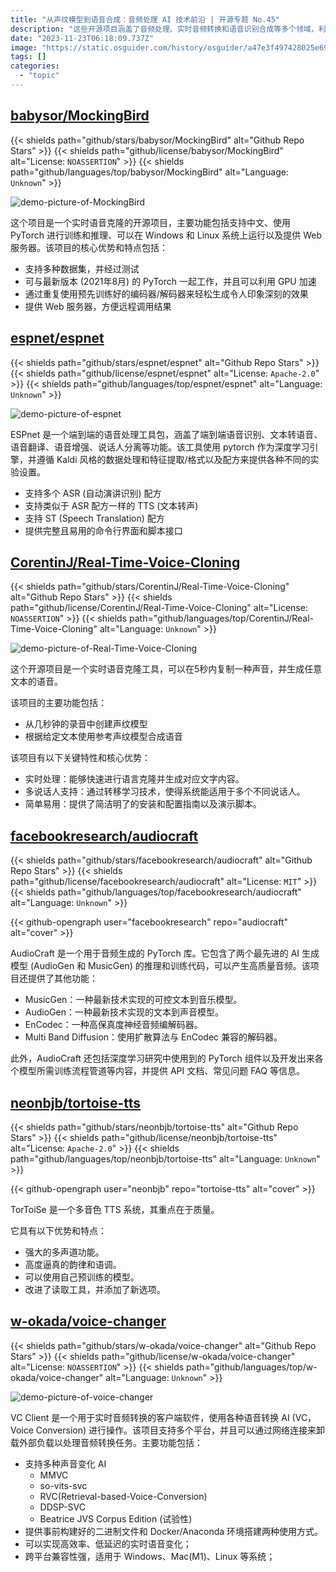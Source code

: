 ```yaml
---
title: "从声纹模型到语音合成：音频处理 AI 技术前沿 | 开源专题 No.45"
description: "这些开源项目涵盖了音频处理、实时音频转换和语音识别合成等多个领域，利用深度学习技术和开源工具库为音频处理领域提供了先进的工具和模型。它们为语音合成、处理和转换任务提供了丰富的资源，对相关研究和应用具有重要意义。"
date: "2023-11-23T06:18:09.737Z"
image: "https://static.osguider.com/history/osguider/a47e3f497428025e69fea574964471fa.png"
tags: []
categories:
  - "topic"
---
```


## [babysor/MockingBird](https://github.com/babysor/MockingBird)

{{< shields path="github/stars/babysor/MockingBird" alt="Github Repo Stars" >}} {{< shields path="github/license/babysor/MockingBird" alt="License: `NOASSERTION`" >}} {{< shields path="github/languages/top/babysor/MockingBird" alt="Language: `Unknown`" >}}

![demo-picture-of-MockingBird](https://static.osguider.com/history/osguider/c7cc7e7f1b293b12e1aa36ac9df19755.png)

这个项目是一个实时语音克隆的开源项目，主要功能包括支持中文、使用 PyTorch 进行训练和推理、可以在 Windows 和 Linux 系统上运行以及提供 Web 服务器。该项目的核心优势和特点包括：

- 支持多种数据集，并经过测试
- 可与最新版本 (2021年8月) 的 PyTorch 一起工作，并且可以利用 GPU 加速
- 通过重复使用预先训练好的编码器/解码器来轻松生成令人印象深刻的效果
- 提供 Web 服务器，方便远程调用结果

## [espnet/espnet](https://github.com/espnet/espnet)

{{< shields path="github/stars/espnet/espnet" alt="Github Repo Stars" >}} {{< shields path="github/license/espnet/espnet" alt="License: `Apache-2.0`" >}} {{< shields path="github/languages/top/espnet/espnet" alt="Language: `Unknown`" >}}

![demo-picture-of-espnet](https://static.osguider.com/history/2023/735d5d0ae3da1285e3dec7eee2c76ff5.png)

ESPnet 是一个端到端的语音处理工具包，涵盖了端到端语音识别、文本转语音、语音翻译、语音增强、说话人分离等功能。该工具使用 pytorch 作为深度学习引擎，并遵循 Kaldi 风格的数据处理和特征提取/格式以及配方来提供各种不同的实验设置。

- 支持多个 ASR (自动演讲识别) 配方
- 支持类似于 ASR 配方一样的 TTS (文本转声)
- 支持 ST (Speech Translation) 配方
- 提供完整且易用的命令行界面和脚本接口

## [CorentinJ/Real-Time-Voice-Cloning](https://github.com/CorentinJ/Real-Time-Voice-Cloning)

{{< shields path="github/stars/CorentinJ/Real-Time-Voice-Cloning" alt="Github Repo Stars" >}} {{< shields path="github/license/CorentinJ/Real-Time-Voice-Cloning" alt="License: `NOASSERTION`" >}} {{< shields path="github/languages/top/CorentinJ/Real-Time-Voice-Cloning" alt="Language: `Unknown`" >}}

![demo-picture-of-Real-Time-Voice-Cloning](https://static.osguider.com/history/2023/886d02afbdf4037af6553d7c0b44f029.png)

这个开源项目是一个实时语音克隆工具，可以在5秒内复制一种声音，并生成任意文本的语音。

该项目的主要功能包括：

- 从几秒钟的录音中创建声纹模型
- 根据给定文本使用参考声纹模型合成语音

该项目有以下关键特性和核心优势：

- 实时处理：能够快速进行语言克隆并生成对应文字内容。
- 多说话人支持：通过转移学习技术，使得系统能适用于多个不同说话人。
- 简单易用：提供了简洁明了的安装和配置指南以及演示脚本。

## [facebookresearch/audiocraft](https://github.com/facebookresearch/audiocraft)

{{< shields path="github/stars/facebookresearch/audiocraft" alt="Github Repo Stars" >}} {{< shields path="github/license/facebookresearch/audiocraft" alt="License: `MIT`" >}} {{< shields path="github/languages/top/facebookresearch/audiocraft" alt="Language: `Unknown`" >}}

{{< github-opengraph user="facebookresearch" repo="audiocraft" alt="cover" >}}

AudioCraft 是一个用于音频生成的 PyTorch 库。它包含了两个最先进的 AI 生成模型 (AudioGen 和 MusicGen) 的推理和训练代码，可以产生高质量音频。该项目还提供了其他功能：

- MusicGen：一种最新技术实现的可控文本到音乐模型。
- AudioGen：一种最新技术实现的文本到声音模型。
- EnCodec：一种高保真度神经音频编解码器。
- Multi Band Diffusion：使用扩散算法与 EnCodec 兼容的解码器。

此外，AudioCraft 还包括深度学习研究中使用到的 PyTorch 组件以及开发出来各个模型所需训练流程管道等内容，并提供 API 文档、常见问题 FAQ 等信息。

## [neonbjb/tortoise-tts](https://github.com/neonbjb/tortoise-tts)

{{< shields path="github/stars/neonbjb/tortoise-tts" alt="Github Repo Stars" >}} {{< shields path="github/license/neonbjb/tortoise-tts" alt="License: `Apache-2.0`" >}} {{< shields path="github/languages/top/neonbjb/tortoise-tts" alt="Language: `Unknown`" >}}

{{< github-opengraph user="neonbjb" repo="tortoise-tts" alt="cover" >}}

TorToiSe 是一个多音色 TTS 系统，其重点在于质量。

它具有以下优势和特点：

- 强大的多声道功能。
- 高度逼真的韵律和语调。
- 可以使用自己预训练的模型。
- 改进了读取工具，并添加了新选项。

## [w-okada/voice-changer](https://github.com/w-okada/voice-changer)

{{< shields path="github/stars/w-okada/voice-changer" alt="Github Repo Stars" >}} {{< shields path="github/license/w-okada/voice-changer" alt="License: `NOASSERTION`" >}} {{< shields path="github/languages/top/w-okada/voice-changer" alt="Language: `Unknown`" >}}

![demo-picture-of-voice-changer](https://static.osguider.com/history/osguider/8a22b3e7fb16891c2efc77f0cb9dc866.png)

VC Client 是一个用于实时音频转换的客户端软件，使用各种语音转换 AI (VC，Voice Conversion) 进行操作。该项目支持多个平台，并且可以通过网络连接来卸载外部负载以处理音频转换任务。主要功能包括：

- 支持多种声音变化 AI
  - MMVC
  - so-vits-svc
  - RVC(Retrieval-based-Voice-Conversion)
  - DDSP-SVC
  - Beatrice JVS Corpus Edition (试验性)
- 提供事前构建好的二进制文件和 Docker/Anaconda 环境搭建两种使用方式。
- 可以实现高效率、低延迟的实时语音变化；
- 跨平台兼容性强，适用于 Windows、Mac(M1)、Linux 等系统；
